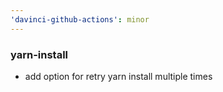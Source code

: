 ```yaml
---
'davinci-github-actions': minor
---
```


### yarn-install

- add option for retry yarn install multiple times
